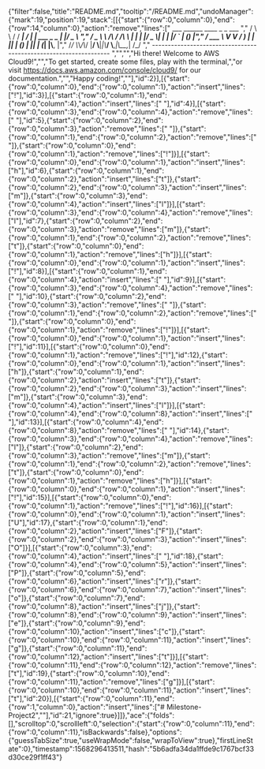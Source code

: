 {"filter":false,"title":"README.md","tooltip":"/README.md","undoManager":{"mark":19,"position":19,"stack":[[{"start":{"row":0,"column":0},"end":{"row":14,"column":0},"action":"remove","lines":["         ___        ______     ____ _                 _  ___  ","        / \\ \\      / / ___|   / ___| | ___  _   _  __| |/ _ \\ ","       / _ \\ \\ /\\ / /\\___ \\  | |   | |/ _ \\| | | |/ _` | (_) |","      / ___ \\ V  V /  ___) | | |___| | (_) | |_| | (_| |\\__, |","     /_/   \\_\\_/\\_/  |____/   \\____|_|\\___/ \\__,_|\\__,_|  /_/ "," ----------------------------------------------------------------- ","","","Hi there! Welcome to AWS Cloud9!","","To get started, create some files, play with the terminal,","or visit https://docs.aws.amazon.com/console/cloud9/ for our documentation.","","Happy coding!",""],"id":2}],[{"start":{"row":0,"column":0},"end":{"row":0,"column":1},"action":"insert","lines":["!"],"id":3}],[{"start":{"row":0,"column":1},"end":{"row":0,"column":4},"action":"insert","lines":["   "],"id":4}],[{"start":{"row":0,"column":3},"end":{"row":0,"column":4},"action":"remove","lines":[" "],"id":5},{"start":{"row":0,"column":2},"end":{"row":0,"column":3},"action":"remove","lines":[" "]},{"start":{"row":0,"column":1},"end":{"row":0,"column":2},"action":"remove","lines":[" "]},{"start":{"row":0,"column":0},"end":{"row":0,"column":1},"action":"remove","lines":["!"]}],[{"start":{"row":0,"column":0},"end":{"row":0,"column":1},"action":"insert","lines":["h"],"id":6},{"start":{"row":0,"column":1},"end":{"row":0,"column":2},"action":"insert","lines":["t"]},{"start":{"row":0,"column":2},"end":{"row":0,"column":3},"action":"insert","lines":["m"]},{"start":{"row":0,"column":3},"end":{"row":0,"column":4},"action":"insert","lines":["l"]}],[{"start":{"row":0,"column":3},"end":{"row":0,"column":4},"action":"remove","lines":["l"],"id":7},{"start":{"row":0,"column":2},"end":{"row":0,"column":3},"action":"remove","lines":["m"]},{"start":{"row":0,"column":1},"end":{"row":0,"column":2},"action":"remove","lines":["t"]},{"start":{"row":0,"column":0},"end":{"row":0,"column":1},"action":"remove","lines":["h"]}],[{"start":{"row":0,"column":0},"end":{"row":0,"column":1},"action":"insert","lines":["!"],"id":8}],[{"start":{"row":0,"column":1},"end":{"row":0,"column":4},"action":"insert","lines":["   "],"id":9}],[{"start":{"row":0,"column":3},"end":{"row":0,"column":4},"action":"remove","lines":[" "],"id":10},{"start":{"row":0,"column":2},"end":{"row":0,"column":3},"action":"remove","lines":[" "]},{"start":{"row":0,"column":1},"end":{"row":0,"column":2},"action":"remove","lines":[" "]},{"start":{"row":0,"column":0},"end":{"row":0,"column":1},"action":"remove","lines":["!"]}],[{"start":{"row":0,"column":0},"end":{"row":0,"column":1},"action":"insert","lines":["!"],"id":11}],[{"start":{"row":0,"column":0},"end":{"row":0,"column":1},"action":"remove","lines":["!"],"id":12},{"start":{"row":0,"column":0},"end":{"row":0,"column":1},"action":"insert","lines":["h"]},{"start":{"row":0,"column":1},"end":{"row":0,"column":2},"action":"insert","lines":["t"]},{"start":{"row":0,"column":2},"end":{"row":0,"column":3},"action":"insert","lines":["m"]},{"start":{"row":0,"column":3},"end":{"row":0,"column":4},"action":"insert","lines":["l"]}],[{"start":{"row":0,"column":4},"end":{"row":0,"column":8},"action":"insert","lines":["    "],"id":13}],[{"start":{"row":0,"column":4},"end":{"row":0,"column":8},"action":"remove","lines":["    "],"id":14},{"start":{"row":0,"column":3},"end":{"row":0,"column":4},"action":"remove","lines":["l"]},{"start":{"row":0,"column":2},"end":{"row":0,"column":3},"action":"remove","lines":["m"]},{"start":{"row":0,"column":1},"end":{"row":0,"column":2},"action":"remove","lines":["t"]},{"start":{"row":0,"column":0},"end":{"row":0,"column":1},"action":"remove","lines":["h"]}],[{"start":{"row":0,"column":0},"end":{"row":0,"column":1},"action":"insert","lines":["!"],"id":15}],[{"start":{"row":0,"column":0},"end":{"row":0,"column":1},"action":"remove","lines":["!"],"id":16}],[{"start":{"row":0,"column":0},"end":{"row":0,"column":1},"action":"insert","lines":["U"],"id":17},{"start":{"row":0,"column":1},"end":{"row":0,"column":2},"action":"insert","lines":["F"]},{"start":{"row":0,"column":2},"end":{"row":0,"column":3},"action":"insert","lines":["O"]}],[{"start":{"row":0,"column":3},"end":{"row":0,"column":4},"action":"insert","lines":[" "],"id":18},{"start":{"row":0,"column":4},"end":{"row":0,"column":5},"action":"insert","lines":["P"]},{"start":{"row":0,"column":5},"end":{"row":0,"column":6},"action":"insert","lines":["r"]},{"start":{"row":0,"column":6},"end":{"row":0,"column":7},"action":"insert","lines":["o"]},{"start":{"row":0,"column":7},"end":{"row":0,"column":8},"action":"insert","lines":["j"]},{"start":{"row":0,"column":8},"end":{"row":0,"column":9},"action":"insert","lines":["e"]},{"start":{"row":0,"column":9},"end":{"row":0,"column":10},"action":"insert","lines":["c"]},{"start":{"row":0,"column":10},"end":{"row":0,"column":11},"action":"insert","lines":["g"]},{"start":{"row":0,"column":11},"end":{"row":0,"column":12},"action":"insert","lines":["t"]}],[{"start":{"row":0,"column":11},"end":{"row":0,"column":12},"action":"remove","lines":["t"],"id":19},{"start":{"row":0,"column":10},"end":{"row":0,"column":11},"action":"remove","lines":["g"]}],[{"start":{"row":0,"column":10},"end":{"row":0,"column":11},"action":"insert","lines":["t"],"id":20}],[{"start":{"row":0,"column":11},"end":{"row":1,"column":0},"action":"insert","lines":["# Milestone-Project2",""],"id":21,"ignore":true}]]},"ace":{"folds":[],"scrolltop":0,"scrollleft":0,"selection":{"start":{"row":0,"column":11},"end":{"row":0,"column":11},"isBackwards":false},"options":{"guessTabSize":true,"useWrapMode":false,"wrapToView":true},"firstLineState":0},"timestamp":1568296413511,"hash":"5b6adfa34da1ffde9c1767bcf33d30ce29f1ff43"}